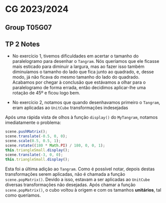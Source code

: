 # CG 2023/2024

## Group T05G07

## TP 2 Notes

- No exercício 1, tivemos dificuldades em acertar o tamanho do paralelogramo para desenhar o `Tangram`. Nós queríamos que ele ficasse mais esticado para diminuir a largura, mas ao fazer isso também diminuíamos o tamanho do lado que fica junto ao quadrado, e, desse modo, já não ficava do mesmo tamanho do lado do quadrado. Acabamos por chegar à conclusão que estávamos a olhar para o paralelogramo de forma errada, então decidimos aplicar-lhe uma rotação de 45º e ficou logo bem.

- No exercício 2, notamos que quando desenhavamos primeiro o `Tangram`, eram aplicadas ao `UnitCube` transformações indesejadas

Após uma rápida vista de olhos à função `display()` do `MyTangram`, notamos imediatamente o problema:

```js
scene.pushMatrix();
scene.translate(-0.5, 0, 0);
scene.scale(0.5, 0.5, 1);
scene.rotate((180 * Math.PI) / 180, 0, 0, 1);
this.triangleSmall.display();
scene.translate(-3, 0, 0);
this.triangleSmall.display();
```

Esta foi a última adição ao `Tangram`. Como é possível notar, depois destas transformações serem aplicadas, não é chamada a função `scene.popMatrix()`. Devido a isso, estavam a ser aplicadas ao `UnitCube` diversas transformações não desejadas. Após chamar a função `scene.popMatrix()`, o cubo voltou à origem e com os tamanhos **unitários**, tal como queríamos.